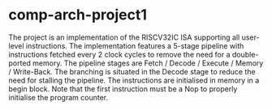 # comp-arch-project1
The project is an implementation of the RISCV32IC ISA supporting all user-level instructions.
The implementation features a 5-stage pipeline with instructions fetched every 2 clock cycles to remove the need for a double-ported memory.
The pipeline stages are Fetch / Decode / Execute / Memory / Write-Back.
The branching is situated in the Decode stage to reduce the need for stalling the pipeline.
The instructions are initialised in memory in a begin block. 
Note that the first instruction must be a Nop to properly initialise the program counter.
